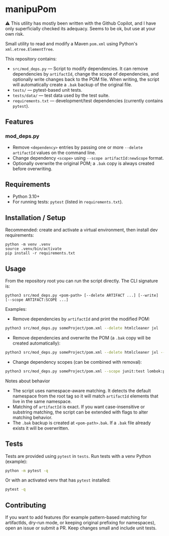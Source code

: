 # manipuPom

:warning: This utility has mostly been written with the Github Copilot, and I have only superficially checked its adequacy. Seems to be ok, but use at your own risk.

Small utility to read and modify a Maven `pom.xml` using Python's
`xml.etree.ElementTree`.

This repository contains:

- `src/mod_deps.py` — Script to modify dependencies. It can remove
  dependencies by `artifactId`, change the scope of dependencies, and optionally write changes back to the
  POM file. When writing, the script will automatically create a
  `.bak` backup of the original file.
- `tests/` — pytest-based unit tests.
- `tests/data/` — test data used by the test suite.
- `requirements.txt` — development/test dependencies (currently
  contains `pytest`).

## Features

### mod_deps.py

- Remove `<dependency>` entries by passing one or more `--delete artifactId`
  values on the command line.
- Change dependency `<scope>` using `--scope artifactId:newScope` format.
- Optionally overwrite the original POM; a `.bak` copy is always
  created before overwriting.

## Requirements

- Python 3.10+
- For running tests: `pytest` (listed in `requirements.txt`).

## Installation / Setup

Recommended: create and activate a virtual environment, then install
dev requirements:

```
python -m venv .venv
source .venv/bin/activate
pip install -r requirements.txt
```

## Usage

From the repository root you can run the script directly. The CLI
signature is:

```
python3 src/mod_deps.py <pom-path> [--delete ARTIFACT ...] [--write] [--scope ARTIFACT:SCOPE ...]
```

Examples:

- Remove dependencies by `artifactId` and print the modified POM:

```bash
python3 src/mod_deps.py someProject/pom.xml --delete htmlcleaner jxl
```

- Remove dependencies and overwrite the POM (a `.bak` copy will be
  created automatically):

```bash
python3 src/mod_deps.py someProject/pom.xml --delete htmlcleaner jxl --write
```

- Change dependency scopes (can be combined with removal):

```bash
python3 src/mod_deps.py someProject/pom.xml --scope junit:test lombok:provided
```

Notes about behavior
- The script uses namespace-aware matching. It detects the default
  namespace from the root tag so it will match `artifactId` elements
  that live in the same namespace.
- Matching of `artifactId` is exact. If you want case-insensitive or
  substring matching, the script can be extended with flags to alter
  matching behavior.
- The `.bak` backup is created at `<pom-path>.bak`. If a `.bak` file
  already exists it will be overwritten.

## Tests

Tests are provided using `pytest` in `tests`. Run tests with a venv Python (example):

```bash
python -m pytest -q
```

Or with an activated venv that has `pytest` installed:

```bash
pytest -q
```

## Contributing

If you want to add features (for example pattern-based matching for
artifactIds, dry-run mode, or keeping original prefixing for namespaces),
open an issue or submit a PR. Keep changes small and include unit tests.
